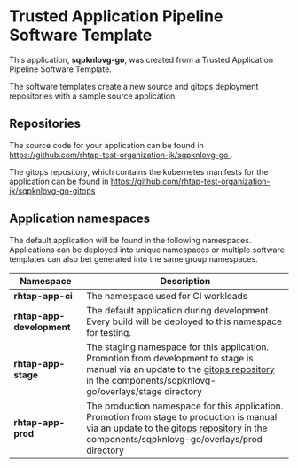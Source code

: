 # Trusted Application Pipeline Software Template

This application, **sqpknlovg-go**, was created from a Trusted Application Pipeline Software Template.

The software templates create a new source and gitops deployment repositories with a sample source application. 

## Repositories

The source code for your application can be found in [https://github.com/rhtap-test-organization-jk/sqpknlovg-go ](https://github.com/rhtap-test-organization-jk/sqpknlovg-go ).
 
The gitops repository, which contains the kubernetes manifests for the application can be found in 
[https://github.com/rhtap-test-organization-jk/sqpknlovg-go-gitops ](https://github.com/rhtap-test-organization-jk/sqpknlovg-go-gitops ) 

## Application namespaces 

The default application will be found in the following namespaces. Applications can be deployed into unique namespaces or multiple software templates can also bet generated into the same group namespaces.  

|  Namespace   |  Description   |  
| -------- | -------- |
| **rhtap-app-ci** | The namespace used for CI workloads |
| **rhtap-app-development** | The default application during development. Every build will be deployed to this namespace for testing. |
| **rhtap-app-stage** | The staging namespace for this application. Promotion from development to stage is manual via an update to the [gitops repository](https://github.com/rhtap-test-organization-jk/sqpknlovg-go-gitops ) in the components/sqpknlovg-go/overlays/stage directory |
| **rhtap-app-prod** | The production namespace for this application. Promotion from stage to production is manual via an update to the [gitops repository](https://github.com/rhtap-test-organization-jk/sqpknlovg-go-gitops ) in the components/sqpknlovg-go/overlays/prod directory |